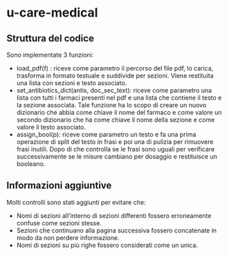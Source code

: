 # u-care-medical

## Struttura del codice 

Sono implementate 3 funzioni:
- load_pdf(f) : riceve come parametro il percorso del file pdf, lo carica, trasforma in formato testuale e suddivide per sezioni. Viene restituita una lista con sezioni e testo associato.
- set_antibiotics_dict(antis, doc_sec_text): riceve come parametro una lista con tutti i farmaci presenti nel pdf e una lista che contiene il testo e la sezione associata. Tale funzione ha lo scopo di creare un nuovo dizionario che abbia come chiave il nome del farmaco e come valore un secondo dizionario che ha come chiave il nome della sezione e come valore il testo associato. 
- assign_bool(p): riceve come parametro un testo e fa una prima operazione di split del testo in frasi e poi una di pulizia per rimuovere frasi inutili. Dopo di che controlla se le frasi sono uguali per verificare successivamente se le misure cambiano per dosaggio e restituisce un booleano.

## Informazioni aggiuntive

Molti controlli sono stati aggiunti per evitare che:

- Nomi di sezioni all'interno di sezioni differenti fossero erroneamente confuse come sezioni stesse. 
- Sezioni che continuano alla pagina successiva fossero concatenate in modo da non perdere informazione.
- Nomi di sezioni su più righe fossero considerati come un unica. 
